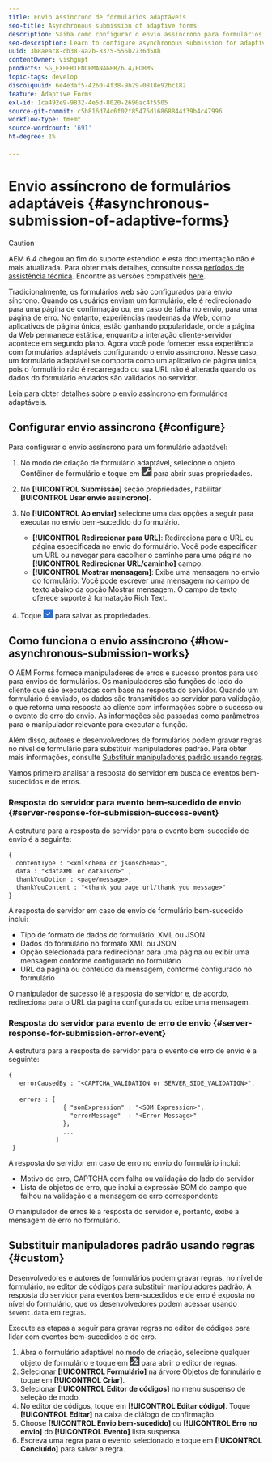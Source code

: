 ```yaml
---
title: Envio assíncrono de formulários adaptáveis
seo-title: Asynchronous submission of adaptive forms
description: Saiba como configurar o envio assíncrono para formulários adaptáveis.
seo-description: Learn to configure asynchronous submission for adaptive forms.
uuid: 3b8aeac8-cb38-4a2b-8375-556b2736d58b
contentOwner: vishgupt
products: SG_EXPERIENCEMANAGER/6.4/FORMS
topic-tags: develop
discoiquuid: 6e4e3af5-4260-4f38-9b29-0818e92bc182
feature: Adaptive Forms
exl-id: 1ca492e9-9832-4e5d-8020-2690ac4f5505
source-git-commit: c5b816d74c6f02f85476d16868844f39b4c47996
workflow-type: tm+mt
source-wordcount: '691'
ht-degree: 1%

---
```


# Envio assíncrono de formulários adaptáveis {#asynchronous-submission-of-adaptive-forms}

>[!CAUTION]
>
>AEM 6.4 chegou ao fim do suporte estendido e esta documentação não é mais atualizada. Para obter mais detalhes, consulte nossa [períodos de assistência técnica](https://helpx.adobe.com/br/support/programs/eol-matrix.html). Encontre as versões compatíveis [here](https://experienceleague.adobe.com/docs/).

Tradicionalmente, os formulários web são configurados para envio síncrono. Quando os usuários enviam um formulário, ele é redirecionado para uma página de confirmação ou, em caso de falha no envio, para uma página de erro. No entanto, experiências modernas da Web, como aplicativos de página única, estão ganhando popularidade, onde a página da Web permanece estática, enquanto a interação cliente-servidor acontece em segundo plano. Agora você pode fornecer essa experiência com formulários adaptáveis configurando o envio assíncrono. Nesse caso, um formulário adaptável se comporta como um aplicativo de página única, pois o formulário não é recarregado ou sua URL não é alterada quando os dados do formulário enviados são validados no servidor.

Leia para obter detalhes sobre o envio assíncrono em formulários adaptáveis.

## Configurar envio assíncrono {#configure}

Para configurar o envio assíncrono para um formulário adaptável:

1. No modo de criação de formulário adaptável, selecione o objeto Contêiner de formulário e toque em ![cmppr1](assets/cmppr1.png) para abrir suas propriedades.
1. No **[!UICONTROL Submissão]** seção propriedades, habilitar **[!UICONTROL Usar envio assíncrono]**.
1. No **[!UICONTROL Ao enviar]** selecione uma das opções a seguir para executar no envio bem-sucedido do formulário.

   * **[!UICONTROL Redirecionar para URL]**: Redireciona para o URL ou página especificada no envio do formulário. Você pode especificar um URL ou navegar para escolher o caminho para uma página no **[!UICONTROL Redirecionar URL/caminho]** campo.
   * **[!UICONTROL Mostrar mensagem]**: Exibe uma mensagem no envio do formulário. Você pode escrever uma mensagem no campo de texto abaixo da opção Mostrar mensagem. O campo de texto oferece suporte à formatação Rich Text.

1. Toque ![botão de seleção1](assets/check-button1.png) para salvar as propriedades.

## Como funciona o envio assíncrono {#how-asynchronous-submission-works}

O AEM Forms fornece manipuladores de erros e sucesso prontos para uso para envios de formulários. Os manipuladores são funções do lado do cliente que são executadas com base na resposta do servidor. Quando um formulário é enviado, os dados são transmitidos ao servidor para validação, o que retorna uma resposta ao cliente com informações sobre o sucesso ou o evento de erro do envio. As informações são passadas como parâmetros para o manipulador relevante para executar a função.

Além disso, autores e desenvolvedores de formulários podem gravar regras no nível de formulário para substituir manipuladores padrão. Para obter mais informações, consulte [Substituir manipuladores padrão usando regras](#custom).

Vamos primeiro analisar a resposta do servidor em busca de eventos bem-sucedidos e de erros.

### Resposta do servidor para evento bem-sucedido de envio {#server-response-for-submission-success-event}

A estrutura para a resposta do servidor para o evento bem-sucedido de envio é a seguinte:

```
{
  contentType : "<xmlschema or jsonschema>", 
  data : "<dataXML or dataJson>" , 
  thankYouOption : <page/message>, 
  thankYouContent : "<thank you page url/thank you message>"
}
```

A resposta do servidor em caso de envio de formulário bem-sucedido inclui:

* Tipo de formato de dados do formulário: XML ou JSON
* Dados do formulário no formato XML ou JSON
* Opção selecionada para redirecionar para uma página ou exibir uma mensagem conforme configurado no formulário
* URL da página ou conteúdo da mensagem, conforme configurado no formulário

O manipulador de sucesso lê a resposta do servidor e, de acordo, redireciona para o URL da página configurada ou exibe uma mensagem.

### Resposta do servidor para evento de erro de envio {#server-response-for-submission-error-event}

A estrutura para a resposta do servidor para o evento de erro de envio é a seguinte:

```
{
   errorCausedBy : "<CAPTCHA_VALIDATION or SERVER_SIDE_VALIDATION>",

   errors : [
               { "somExpression" : "<SOM Expression>",
                 "errorMessage"  : "<Error Message>"
               },
               ...
             ]
 }
```

A resposta do servidor em caso de erro no envio do formulário inclui:

* Motivo do erro, CAPTCHA com falha ou validação do lado do servidor
* Lista de objetos de erro, que inclui a expressão SOM do campo que falhou na validação e a mensagem de erro correspondente

O manipulador de erros lê a resposta do servidor e, portanto, exibe a mensagem de erro no formulário.

## Substituir manipuladores padrão usando regras {#custom}

Desenvolvedores e autores de formulários podem gravar regras, no nível de formulário, no editor de códigos para substituir manipuladores padrão. A resposta do servidor para eventos bem-sucedidos e de erro é exposta no nível do formulário, que os desenvolvedores podem acessar usando `$event.data` em regras.

Execute as etapas a seguir para gravar regras no editor de códigos para lidar com eventos bem-sucedidos e de erro.

1. Abra o formulário adaptável no modo de criação, selecione qualquer objeto de formulário e toque em ![edit-rules1](assets/edit-rules1.png) para abrir o editor de regras.
1. Selecionar **[!UICONTROL Formulário]** na árvore Objetos de formulário e toque em **[!UICONTROL Criar]**.
1. Selecionar **[!UICONTROL Editor de códigos]** no menu suspenso de seleção de modo.
1. No editor de códigos, toque em **[!UICONTROL Editar código]**. Toque **[!UICONTROL Editar]** na caixa de diálogo de confirmação.
1. Choose **[!UICONTROL Envio bem-sucedido]** ou **[!UICONTROL Erro no envio]** do **[!UICONTROL Evento]** lista suspensa.
1. Escreva uma regra para o evento selecionado e toque em **[!UICONTROL Concluído]** para salvar a regra.
